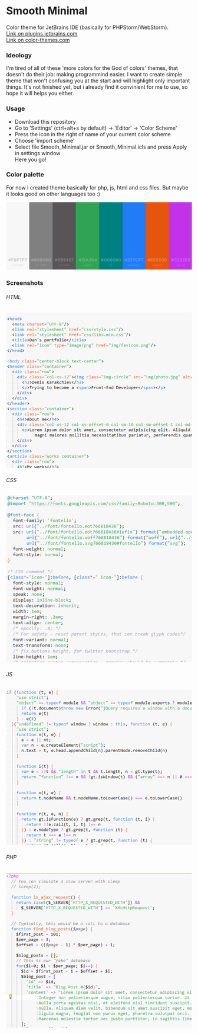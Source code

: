 # Smooth Minimal
Color theme for JetBrains IDE (basically for PHPStorm/WebStorm).    
[Link on plugins.jetbrains.com](https://plugins.jetbrains.com/plugin/12117-smooth-minimal-color-scheme)     
[Link on color-themes.com](http://color-themes.com/?view=theme&id=5c8f7cc644b9d11a00b8dbf4)

### Ideology

I'm tired of all of these 'more colors for the God of colors' themes, that doesn't do their job: making programmind easier. 
I want to create simple theme that won't confusing you at the start and will highlight only important things. 
It's not finished yet, but i already find it convinient for me to use, so hope it will helps you either.

### Usage
- Download this repository    
- Go to 'Settings' (ctrl+alt+s by default) -> 'Editor' -> 'Color Scheme'  
- Press the icon in the right of name of your current color scheme    
- Choose 'import scheme'  
- Select file Smooth_Minimal.jar or Smooth_Minimal.icls and press Apply in settings window   
Here you go!    


### Color palette

For now i created theme basically for php, js, html and css files. But maybe it looks good on other languages too :)  

![Alt text](https://github.com/DenisKarakchiev/-Smooth_Minimal-/blob/master/screenshots/Color_palette.png?raw=true)

### Screenshots

###### HTML

![Alt text](https://github.com/DenisKarakchiev/-Smooth_Minimal-/blob/master/screenshots/screen_html.png?raw=true)
-
###### CSS

![Alt text](https://github.com/DenisKarakchiev/-Smooth_Minimal-/blob/master/screenshots/screen_css.png?raw=true)
-

###### JS

![Alt text](https://github.com/DenisKarakchiev/-Smooth_Minimal-/blob/master/screenshots/screen_js.png?raw=true)
-

###### PHP

![Alt text](https://github.com/DenisKarakchiev/-Smooth_Minimal-/blob/master/screenshots/screen_php.png?raw=true)
-

